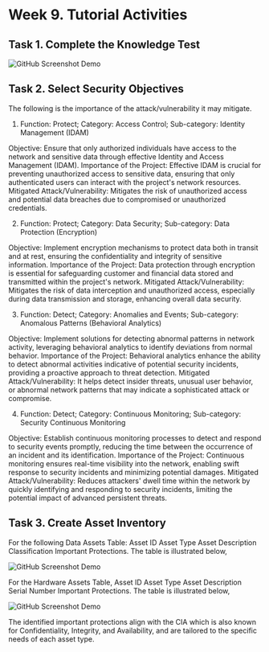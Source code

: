 
# Week 9. Tutorial Activities

## Task 1. Complete the Knowledge Test


![GitHub Screenshot Demo](./images/week9task1.png)



## Task 2. Select Security Objectives 

The following is the importance of the attack/vulnerability it may mitigate. 

1. Function: Protect; Category: Access Control; Sub-category: Identity Management (IDAM)

Objective:
Ensure that only authorized individuals have access to the network and sensitive data through effective Identity and Access Management (IDAM).
Importance of the Project:
Effective IDAM is crucial for preventing unauthorized access to sensitive data, ensuring that only authenticated users can interact with the project's network resources.
Mitigated Attack/Vulnerability:
Mitigates the risk of unauthorized access and potential data breaches due to compromised or unauthorized credentials.

2. Function: Protect; Category: Data Security; Sub-category: Data Protection (Encryption)

Objective:
Implement encryption mechanisms to protect data both in transit and at rest, ensuring the confidentiality and integrity of sensitive information.
Importance of the Project:
Data protection through encryption is essential for safeguarding customer and financial data stored and transmitted within the project's network.
Mitigated Attack/Vulnerability:
Mitigates the risk of data interception and unauthorized access, especially during data transmission and storage, enhancing overall data security.


3. Function: Detect; Category: Anomalies and Events; Sub-category: Anomalous Patterns (Behavioral Analytics)

Objective:
Implement solutions for detecting abnormal patterns in network activity, leveraging behavioral analytics to identify deviations from normal behavior.
Importance of the Project:
Behavioral analytics enhance the ability to detect abnormal activities indicative of potential security incidents, providing a proactive approach to threat detection.
Mitigated Attack/Vulnerability:
It helps detect insider threats, unusual user behavior, or abnormal network patterns that may indicate a sophisticated attack or compromise.



4. Function: Detect; Category: Continuous Monitoring; Sub-category: Security Continuous Monitoring

Objective:
Establish continuous monitoring processes to detect and respond to security events promptly, reducing the time between the occurrence of an incident and its identification.
Importance of the Project:
Continuous monitoring ensures real-time visibility into the network, enabling swift response to security incidents and minimizing potential damages.
Mitigated Attack/Vulnerability:
Reduces attackers' dwell time within the network by quickly identifying and responding to security incidents, limiting the potential impact of advanced persistent threats.



## Task 3. Create Asset Inventory





For the following Data Assets Table:
Asset ID	Asset Type	Asset Description	Classification	Important Protections. The table is illustrated below,


![GitHub Screenshot Demo](images/week9-task3.1.png)



For the Hardware Assets Table, Asset ID	Asset Type	Asset Description	Serial Number	Important Protections. The table is illustrated below,


![GitHub Screenshot Demo](images/week9-task3.2.png)


The identified important protections align with the CIA which is also known for Confidentiality, Integrity, and Availability, and are tailored to the specific needs of each asset type.
